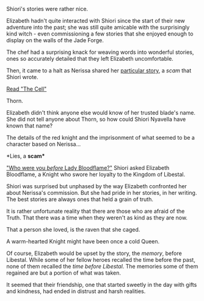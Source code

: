 <!-- title: The Archiver's Truth. The Queen-Knight's Scarlet Denial -->

Shiori's stories were rather nice.

Elizabeth hadn't quite interacted with Shiori since the start of their new adventure into the past; she was still quite amicable with the surprisingly kind witch - even commissioning a few stories that she enjoyed enough to display on the walls of the Jade Forge.

The chef had a surprising knack for weaving words into wonderful stories, ones so accurately detailed that they left Elizabeth uncomfortable.

Then, it came to a halt as Nerissa shared her [particular story](https://www.youtube.com/watch?v=uEB2dIe37oo&t=23330s), a _scam_ that Shiori wrote.

[Read "The Cell"](#text:the-cell)

Thorn.

Elizabeth didn't think anyone else would know of her trusted blade's name. She did not tell anyone about Thorn, so how could Shiori Nyavella have known that name?

The details of the red knight and the imprisonment of what seemed to be a character based on Nerissa...

\*Lies, a **scam\***

["Who were you _before_ Lady Bloodflame?"](https://www.youtube.com/live/uEB2dIe37oo?si=DuNR8JBHz0oZKwTR&t=24218) Shiori asked Elizabeth Bloodflame, a Knight who swore her loyalty to the Kingdom of Libestal.

Shiori was surprised but unphased by the way Elizabeth confronted her about Nerissa's commission. But she had pride in her stories, in her writing. The best stories are always ones that held a grain of truth.

It is rather unfortunate reality that there are those who are afraid of the Truth. That there was a time when they weren't as kind as they are now.

That a person she loved, is the raven that she caged.

A warm-hearted Knight might have been once a cold Queen.

Of course, Elizabeth would be upset by the story, the _memory_, before Libestal. While some of her fellow heroes recalled the time before the past, none of them recalled the _time before Libestal_. The memories some of them regained are but a portion of what was taken.

It seemed that their friendship, one that started sweetly in the day with gifts and kindness, had ended in distrust and harsh realities.
